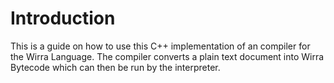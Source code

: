 # Introduction

This is a guide on how to use this C++ implementation of an compiler for the Wirra Language. The compiler converts a plain text document into Wirra Bytecode which can then be run by the interpreter.